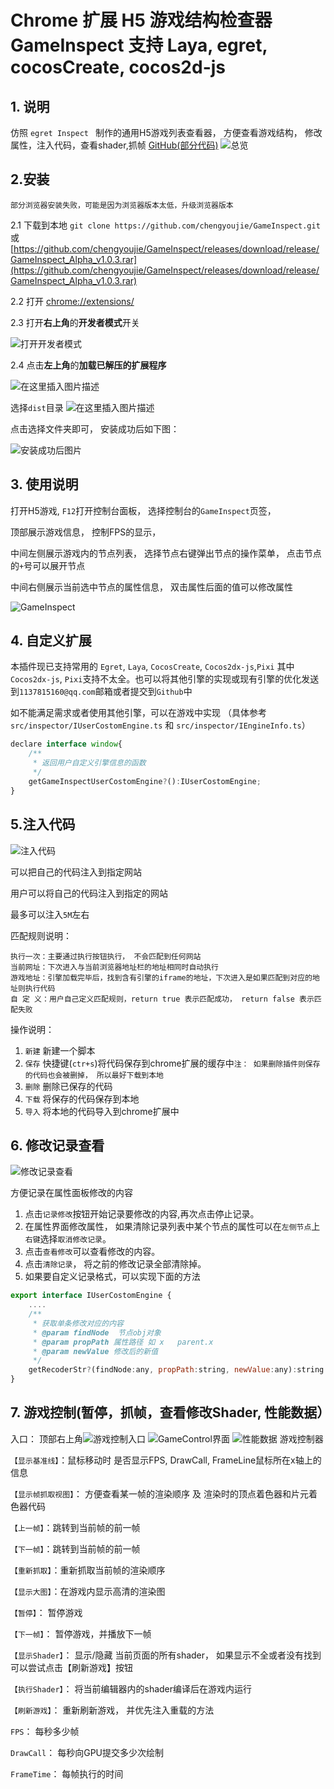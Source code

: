 
# Chrome 扩展   H5 游戏结构检查器  GameInspect  支持 Laya, egret, cocosCreate, cocos2d-js

## 1. 说明

仿照 `egret Inspect ` 制作的通用H5游戏列表查看器， 方便查看游戏结构， 修改属性，注入代码，查看shader,抓帧
[GitHub(部分代码)](https://github.com/chengyoujie/GameInspect)
![总览](https://img-blog.csdnimg.cn/c50ae0b6cb1d427db6eedf1ec3fb2a4c.png)




## 2.安装
`部分浏览器安装失败，可能是因为浏览器版本太低，升级浏览器版本`

2.1 下载到本地 `git clone https://github.com/chengyoujie/GameInspect.git`  或 [https://github.com/chengyoujie/GameInspect/releases/download/release/GameInspect_Alpha_v1.0.3.rar](https://github.com/chengyoujie/GameInspect/releases/download/release/GameInspect_Alpha_v1.0.3.rar)

2.2 打开 [chrome://extensions/](chrome://extensions/) 

2.3 打开**右上角**的**开发者模式**开关

![打开开发者模式](https://img-blog.csdnimg.cn/0ac7b0f0a1fb4b9e89d0ab056fb32234.png)

2.4 点击**左上角**的**加载已解压的扩展程序**

![在这里插入图片描述](https://img-blog.csdnimg.cn/d732650e2c4f4564a4c8cd4138bca198.png)

选择`dist`目录
![在这里插入图片描述](https://img-blog.csdnimg.cn/34129de5d0324bafb1621b05c6b3e5bf.png)


点击选择文件夹即可， 安装成功后如下图：

![安装成功后图片](https://img-blog.csdnimg.cn/3ae372ef2a864f3e8e1bba4b279f7ebc.png)

## 3. 使用说明

打开H5游戏, `F12`打开控制台面板， 选择控制台的`GameInspect`页签， 

顶部展示游戏信息， 控制FPS的显示， 

中间左侧展示游戏内的节点列表， 选择节点右键弹出节点的操作菜单， 点击节点的`+`号可以展开节点

中间右侧展示当前选中节点的属性信息， 双击属性后面的值可以修改属性



![GameInspect](https://img-blog.csdnimg.cn/7079e3d992e146c88e51129f77f5d19d.png)

## 4. 自定义扩展

本插件现已支持常用的 `Egret`, `Laya`, `CocosCreate`, `Cocos2dx-js`,`Pixi`   其中 `Cocos2dx-js`, `Pixi`支持不太全。也可以将其他引擎的实现或现有引擎的优化发送到`1137815160@qq.com`邮箱或者提交到`Github`中

如不能满足需求或者使用其他引擎，可以在游戏中实现 （具体参考 `src/inspector/IUserCostomEngine.ts` 和 `src/inspector/IEngineInfo.ts`）

```javascript
declare interface window{
    /**
     * 返回用户自定义引擎信息的函数
     */
    getGameInspectUserCostomEngine?():IUserCostomEngine;
}
```

## 5.注入代码
![注入代码](https://img-blog.csdnimg.cn/f457438f53fe4739b210061dbb1e20b1.png)



可以把自己的代码注入到指定网站

用户可以将自己的代码注入到指定的网站

最多可以注入`5M`左右

匹配规则说明：
```
执行一次：主要通过执行按钮执行， 不会匹配到任何网站
当前网址：下次进入与当前浏览器地址栏的地址相同时自动执行
游戏地址：引擎加载完毕后，找到含有引擎的iframe的地址，下次进入是如果匹配到对应的地址则执行代码
自 定 义：用户自己定义匹配规则，return true 表示匹配成功， return false 表示匹配失败
```
操作说明：
1. `新建`  新建一个脚本
2. `保存`  快捷键(`ctr+s`)将代码保存到chrome扩展的缓存中`注： 如果删除插件则保存的代码也会被删掉， 所以最好下载到本地`
3. `删除`	删除已保存的代码
4. `下载`	将保存的代码保存到本地
5. `导入`	将本地的代码导入到chrome扩展中


## 6. 修改记录查看
![修改记录查看](https://img-blog.csdnimg.cn/6c1f35d0289c49e2af038d64531e8e2d.png)

方便记录在属性面板修改的内容
1. 点击`记录修改`按钮开始记录要修改的内容,再次点击停止记录。
2. 在属性界面修改属性， 如果清除记录列表中某个节点的属性可以在`左侧节点`上`右键`选择`取消修改记录`。
3. 点击`查看修改`可以查看修改的内容。
4. 点击`清除记录`， 将之前的修改记录全部清除掉。
5. 如果要自定义记录格式，可以实现下面的方法
```javascript
export interface IUserCostomEngine {
	....
	/**
	 * 获取单条修改对应的内容
	 * @param findNode  节点obj对象
	 * @param propPath 属性路径 如 x   parent.x
	 * @param newValue 修改后的新值
	 */
	getRecoderStr?(findNode:any, propPath:string, newValue:any):string
}
```
## 7. 游戏控制(暂停，抓帧，查看修改Shader, 性能数据）
入口： 顶部右上角![游戏控制入口](https://img-blog.csdnimg.cn/becdf5c236db4e9faf4d1607e12e1d0e.png)
![GameControl界面](https://img-blog.csdnimg.cn/16b02554413c4883a4dcc946f391e8e5.png)
![性能数据](https://img-blog.csdnimg.cn/a90f3a8c85344b65aecc7876c532dc92.png)
游戏控制器

`【显示基准线】`：鼠标移动时 是否显示FPS, DrawCall, FrameLine鼠标所在x轴上的信息

`【显示帧抓取视图】`： 方便查看某一帧的渲染顺序 及 渲染时的顶点着色器和片元着色器代码

`【上一帧】`：跳转到当前帧的前一帧

`【下一帧】`：跳转到当前帧的前一帧

`【重新抓取】`：重新抓取当前帧的渲染顺序

`【显示大图】`：在游戏内显示高清的渲染图

`【暂停】`： 暂停游戏

`【下一帧】`： 暂停游戏，并播放下一帧

`【显示Shader】`： 显示/隐藏 当前页面的所有shader， 如果显示不全或者没有找到可以尝试点击【刷新游戏】按钮

`【执行Shader】`： 将当前编辑器内的shader编译后在游戏内运行

`【刷新游戏】`： 重新刷新游戏， 并优先注入重载的方法

`FPS`： 每秒多少帧

`DrawCall`： 每秒向GPU提交多少次绘制

`FrameTime`： 每帧执行的时间